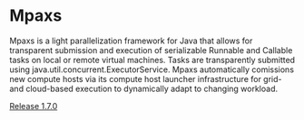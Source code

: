 # Mpaxs

Mpaxs is a light parallelization framework for Java that allows for transparent submission and execution of serializable Runnable and Callable tasks on local or remote virtual machines. Tasks are transparently submitted using java.util.concurrent.ExecutorService. Mpaxs automatically comissions new compute hosts via its compute host launcher infrastructure for grid- and cloud-based execution to dynamically adapt to changing workload.

[Release 1.7.0](http://mpaxs.sourceforge.net/maven/1.7.0/)
